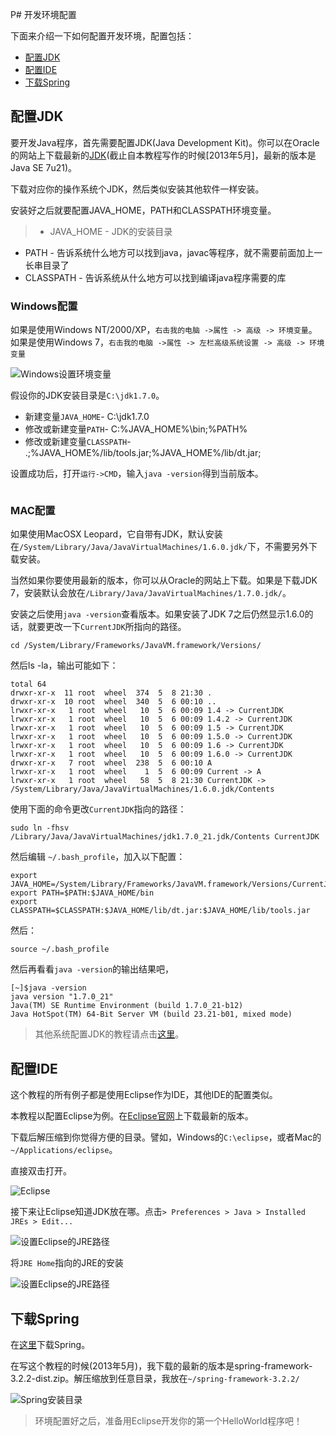 P# 开发环境配置

下面来介绍一下如何配置开发环境，配置包括：

- <a href="#jdk">配置JDK</a>
- <a href="#ide">配置IDE</a>
- <a href="#spring">下载Spring</a>

## <a name="jdk">配置JDK</a>

要开发Java程序，首先需要配置JDK(Java Development Kit)。你可以在Oracle的网站上下载最新的[JDK](http://www.oracle.com/technetwork/java/javase/downloads/index.html)(截止自本教程写作的时候[2013年5月]，最新的版本是Java SE 7u21)。

下载对应你的操作系统个JDK，然后类似安装其他软件一样安装。

安装好之后就要配置JAVA_HOME，PATH和CLASSPATH环境变量。

> - JAVA_HOME - JDK的安装目录
- PATH - 告诉系统什么地方可以找到java，javac等程序，就不需要前面加上一长串目录了
- CLASSPATH - 告诉系统从什么地方可以找到编译java程序需要的库


### Windows配置

如果是使用Windows NT/2000/XP，`右击我的电脑 ->属性 -> 高级 -> 环境变量`。如果是使用Windows 7，`右击我的电脑 ->属性 -> 左栏高级系统设置 -> 高级 -> 环境变量`

![Windows设置环境变量](04.Environment%20Setup/JDK-env-setting-win.png)

假设你的JDK安装目录是`C:\jdk1.7.0`。

- 新建变量`JAVA_HOME`- C:\jdk1.7.0
- 修改或新建变量`PATH`- C:\%JAVA_HOME%\bin;%PATH%
- 修改或新建变量`CLASSPATH`- .;%JAVA_HOME%/lib/tools.jar;%JAVA_HOME%/lib/dt.jar;

设置成功后，打开`运行->CMD`，输入`java -version`得到当前版本。

![]()

### MAC配置

如果使用MacOSX Leopard，它自带有JDK，默认安装在`/System/Library/Java/JavaVirtualMachines/1.6.0.jdk/`下，不需要另外下载安装。

当然如果你要使用最新的版本，你可以从Oracle的网站上下载。如果是下载JDK 7，安装默认会放在`/Library/Java/JavaVirtualMachines/1.7.0.jdk/`。

安装之后使用`java -version`查看版本。如果安装了JDK 7之后仍然显示1.6.0的话，就要更改一下`CurrentJDK`所指向的路径。

	cd /System/Library/Frameworks/JavaVM.framework/Versions/

然后ls -la，输出可能如下：

	total 64
	drwxr-xr-x  11 root  wheel  374  5  8 21:30 .
	drwxr-xr-x  10 root  wheel  340  5  6 00:10 ..
	lrwxr-xr-x   1 root  wheel   10  5  6 00:09 1.4 -> CurrentJDK
	lrwxr-xr-x   1 root  wheel   10  5  6 00:09 1.4.2 -> CurrentJDK
	lrwxr-xr-x   1 root  wheel   10  5  6 00:09 1.5 -> CurrentJDK
	lrwxr-xr-x   1 root  wheel   10  5  6 00:09 1.5.0 -> CurrentJDK
	lrwxr-xr-x   1 root  wheel   10  5  6 00:09 1.6 -> CurrentJDK
	lrwxr-xr-x   1 root  wheel   10  5  6 00:09 1.6.0 -> CurrentJDK
	drwxr-xr-x   7 root  wheel  238  5  6 00:10 A
	lrwxr-xr-x   1 root  wheel    1  5  6 00:09 Current -> A
	lrwxr-xr-x   1 root  wheel   58  5  8 21:30 CurrentJDK -> /System/Library/Java/JavaVirtualMachines/1.6.0.jdk/Contents

使用下面的命令更改`CurrentJDK`指向的路径：

	sudo ln -fhsv /Library/Java/JavaVirtualMachines/jdk1.7.0_21.jdk/Contents CurrentJDK

然后编辑 `~/.bash_profile`，加入以下配置：

	export JAVA_HOME=/System/Library/Frameworks/JavaVM.framework/Versions/CurrentJDK/Home
	export PATH=$PATH:$JAVA_HOME/bin
	export CLASSPATH=$CLASSPATH:$JAVA_HOME/lib/dt.jar:$JAVA_HOME/lib/tools.jar

然后：

	source ~/.bash_profile

然后再看看`java -version`的输出结果吧，

	[~]$java -version
	java version "1.7.0_21"
	Java(TM) SE Runtime Environment (build 1.7.0_21-b12)
	Java HotSpot(TM) 64-Bit Server VM (build 23.21-b01, mixed mode)

> 其他系统配置JDK的教程请点击[这里](http://docs.oracle.com/javase/7/docs/webnotes/install/)。

## <a name="ide">配置IDE</a>

这个教程的所有例子都是使用Eclipse作为IDE，其他IDE的配置类似。

本教程以配置Eclipse为例。在[Eclipse官网](http://www.eclipse.org/downloads/)上下载最新的版本。

下载后解压缩到你觉得方便的目录。譬如，Windows的`C:\eclipse`，或者Mac的`~/Applications/eclipse`。

直接双击打开。

![Eclipse](04.Environment%20Setup/Eclipse.png)

接下来让Eclipse知道JDK放在哪。点击`> Preferences > Java > Installed JREs > Edit...`

![设置Eclipse的JRE路径](04.Environment%20Setup/Eclipse-2.png)

将`JRE Home`指向的JRE的安装

![设置Eclipse的JRE路径](04.Environment%20Setup/Eclipse-3.png)

## <a name="spring">下载Spring</a>

在[这里](http://www.springsource.org/download/community)下载Spring。

在写这个教程的时候(2013年5月)，我下载的最新的版本是spring-framework-3.2.2-dist.zip。解压缩放到任意目录，我放在`~/spring-framework-3.2.2/`

![Spring安装目录](04.Environment%20Setup/Spring-Framework.png)

> 环境配置好之后，准备用Eclipse开发你的第一个HelloWorld程序吧！











